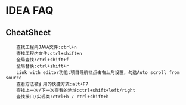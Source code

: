 # IDEA FAQ


## CheatSheet
		查找工程内JAVA文件:ctrl+n
		查找工程内文件:ctrl+shift+n  
		全局查找:ctrl+shift+f  
		全局替换:ctrl+shift+r  
		Link with editor功能:项目导航栏点击右上角设置，勾选Auto scroll from source
		查看方法被引用的快捷方式:alt+F7
		查找上一次/下一次查看的地址:ctrl+shift+left/right
		查找接口/实现类:ctrl+b / ctrl+shift+b
